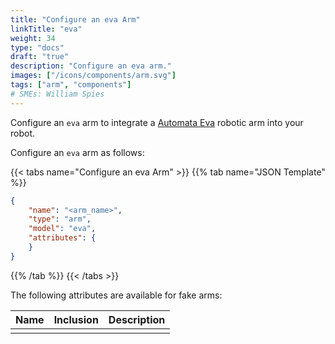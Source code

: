 ```yaml
---
title: "Configure an eva Arm"
linkTitle: "eva"
weight: 34
type: "docs"
draft: "true"
description: "Configure an eva arm."
images: ["/icons/components/arm.svg"]
tags: ["arm", "components"]
# SMEs: William Spies
---
```


Configure an `eva` arm to integrate a [Automata Eva](https://automata.tech/products/hardware/about-eva/) robotic arm into your robot.

Configure an `eva` arm as follows:

{{< tabs name="Configure an eva Arm" >}}
{{% tab name="JSON Template" %}}

```json {class="line-numbers linkable-line-numbers"}
{
    "name": "<arm_name>",
    "type": "arm",
    "model": "eva",
    "attributes": {
    }
}
```

{{% /tab %}}
{{< /tabs >}}

The following attributes are available for fake arms:

<!-- prettier-ignore -->
| Name | Inclusion | Description |
| ---- | --------- | ----------- |
| | |  |

